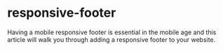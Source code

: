 # responsive-footer
Having a mobile responsive footer is essential in the mobile age and this article will walk you through adding a responsive footer to your website.
